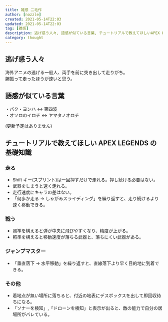 ```yaml
---
title: 雑感 二毛作
author: [nozzle]
created: 2021-05-14T22:03
updated: 2021-05-14T22:03
tag: [雑感]
description: 逃げ惑う人々, 語感が似ている言葉, チュートリアルで教えてほしいAPEX LEGENDSの基礎知識
category: thought
---
```


## 逃げ惑う人々

海外アニメの逃げる一般人、両手を前に突き出して走りがち。  
腕振って走ったほうが速いと思う。

## 語感が似ている言葉

・パク・ヨンハ ↔ 第四波  
・オソロのイロチ ↔ ヤマタノオロチ

(更新予定はありません)

## チュートリアルで教えてほしい APEX LEGENDS の基礎知識

### 走る

- Shift キー(スプリント)は一回押すだけで走れる。押し続ける必要はない。
- 武器をしまうと速く走れる。
- 走行速度にキャラの差はない。
- 「何歩か走る → しゃがみスライディング」を繰り返すと、走り続けるより速く移動できる。

### 戦う

- 照準を構えると弾が中央に飛びやすくなり、精度が上がる。
- 照準を構えると移動速度が落ちる武器と、落ちにくい武器がある。

### ジャンプマスター

- 「垂直落下 → 水平移動」を繰り返すと、直線落下より早く目的地に到着できる。

### その他

- 着地点が無い場所に落ちると、付近の地表にデスボックスを出して即回収待ちになる。
- 「ソナーを検知」,「ドローンを検知」と表示が出ると、敵の能力で自分の居場所がバレている。
